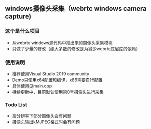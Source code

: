 ## windows摄像头采集（webrtc windows camera capture)
### 这个是什么项目
* 从webrtc windows源代码中抠出来的摄像头采集模块
* 只做了少量的修改（绝大多数的修改是为减少webrtc底层库的依赖）

### 使用说明
* 推荐使用Visual Studio 2019 community
* Demo只使用x64配置和编译，x86需要自行配置
* 具体使用见main.cpp
* 持续更新中，目前默认使用第0号摄像头进行采集

### Todo List
* 高分辨率下部分摄像头会有问题
* 摄像头输出kMJPEG格式时会有问题